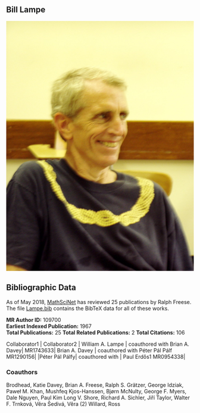 ## Bill Lampe

<img src="Lampe.jpg" alt="Bill Lampe" style="width: 600px"/>

## Bibliographic Data

As of May 2018, 
[MathSciNet](https://mathscinet-ams-org.colorado.idm.oclc.org/mathscinet/search/publications.html?pg1=INDI&s1=194830&sort=Newest&vfpref=html&r=1&extend=1) has reviewed 25 publications by Ralph Freese.  The file [Lampe.bib](Lampe.bib) contains the BibTeX data for all of these works.

**MR Author ID:** 109700  
**Earliest Indexed Publication:** 1967  
**Total Publications:** 25
**Total Related Publications:** 2
**Total Citations:** 106

Collaborator1  |  Collaborator2 | 
William A. Lampe | coauthored with Brian A. Davey|	MR1743633|
Brian A. Davey	| coauthored with Péter Pál Pálf MR1290156|
|Péter Pál Pálfy| coauthored with | Paul Erdős1	MR0954338|


### Coauthors

Brodhead, Katie
Davey, Brian A.
Freese, Ralph S.
Grätzer, George
Idziak, Paweł M.
Khan, Mushfeq
Kjos-Hanssen, Bjørn
McNulty, George F.
Myers, Dale
Nguyen, Paul Kim Long V.
Shore, Richard A.
Sichler, Jiří
Taylor, Walter F.
Trnková, Věra
Šedivá, Věra (2)
Willard, Ross
